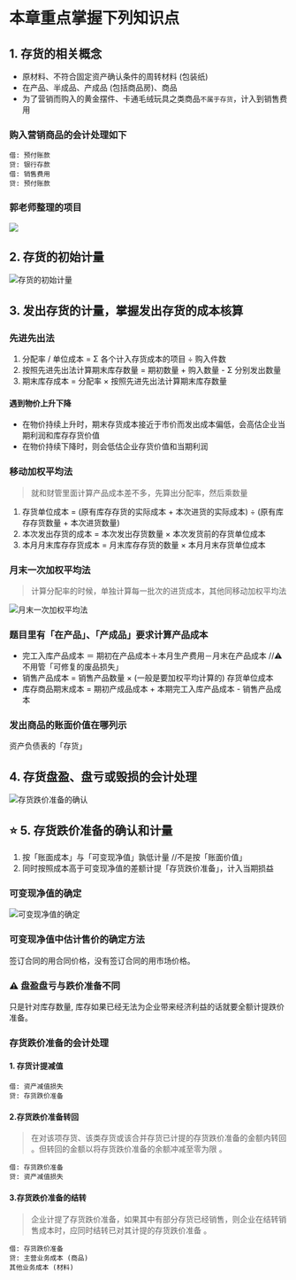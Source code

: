 # 本章重点掌握下列知识点
## 1. 存货的相关概念
- 原材料、不符合固定资产确认条件的周转材料 (包装纸) 
- 在产品、半成品、产成品 (包括商品房)、商品
- 为了营销而购入的黄金摆件、卡通毛绒玩具之类商品`不属于存货`，计入到销售费用

### 购入营销商品的会计处理如下
	借: 预付账款
	贷: 银行存款
	借: 销售费用
	贷: 预付账款

### 郭老师整理的项目
![][image-1]

## 2. 存货的初始计量
![][image-2]

## 3. 发出存货的计量，掌握发出存货的成本核算
### 先进先出法
1. 分配率 / 单位成本 = Σ 各个计入存货成本的项目 ÷ 购入件数
2. 按照先进先出法计算期末库存数量 = 期初数量 + 购入数量 - Σ 分别发出数量
3. 期末库存成本 = 分配率 × 按照先进先出法计算期末库存数量

#### 遇到物价上升下降
- 在物价持续上升时，期末存货成本接近于市价而发出成本偏低，会高估企业当期利润和库存存货价值 
- 在物价持续下降时，则会低估企业存货价值和当期利润

### 移动加权平均法
> 就和财管里面计算产品成本差不多，先算出分配率，然后乘数量

1. 存货单位成本 = (原有库存存货的实际成本 + 本次进货的实际成本) ÷ (原有库存存货数量 + 本次进货数量)
2. 本次发出存货的成本 = 本次发出存货数量 × 本次发货前的存货单位成本
3. 本月月末库存存货成本 = 月末库存存货的数量 × 本月月末存货单位成本

### 月末一次加权平均法
> 计算分配率的时候，单独计算每一批次的进货成本，其他同移动加权平均法

![][image-3]

### 题目里有「在产品」、「产成品」要求计算产品成本
- 完工入库产品成本 ＝ 期初在产品成本＋本月生产费用－月末在产品成本 //⚠️ 不用管「可修复的废品损失」
- 销售产品成本 = 销售产品数量 × (一般是要加权平均计算的) 存货单位成本
- 库存商品期末成本 = 期初产成品成本 + 本期完工入库产品成本 - 销售产品成本

### 发出商品的账面价值在哪列示
资产负债表的「存货」

## 4. 存货盘盈、盘亏或毁损的会计处理
![][image-4]

## ⭐️ 5. 存货跌价准备的确认和计量
1. 按「账面成本」与「可变现净值」孰低计量  //不是按「账面价值」
2. 同时按照成本高于可变现净值的差额计提「存货跌价准备」，计入当期损益

### 可变现净值的确定
![][image-5]

### 可变现净值中估计售价的确定方法
签订合同的用合同价格，没有签订合同的用市场价格。

### ⚠️ 盘盈盘亏与跌价准备不同
只是针对库存数量, 库存如果已经无法为企业带来经济利益的话就要全额计提跌价准备。

### 存货跌价准备的会计处理
#### 1. 存货计提减值

	借: 资产减值损失 
	贷: 存货跌价准备 


#### 2.存货跌价准备转回
> 在对该项存货、该类存货或该合并存货已计提的存货跌价准备的金额内转回 。但转回的金额以将存货跌价准备的余额冲减至零为限 。

	借: 存货跌价准备 
	贷: 资产减值损失 


#### 3.存货跌价准备的结转
> 企业计提了存货跌价准备，如果其中有部分存货已经销售，则企业在结转销售成本时，应同时结转已对其计提的存货跌价准备 。

	借: 存货跌价准备 
	贷: 主营业务成本 (商品)
	其他业务成本 (材料)


[image-1]:	https://ws3.sinaimg.cn/large/006tNc79gy1fqayrhh75ej314a0cm0xo.jpg
[image-2]:	https://ws2.sinaimg.cn/large/006tKfTcgy1fqb44cka5ij31kw1crk90.jpg "存货的初始计量"
[image-3]:	https://ws2.sinaimg.cn/large/006tNc79gy1fqayignwf1j311s066mz4.jpg "月末一次加权平均法"
[image-4]:	https://ws1.sinaimg.cn/large/006tKfTcgy1fqb4q3iyxnj31ee064jt9.jpg "存货跌价准备的确认"
[image-5]:	file:///Users/wangjunjie/Dropbox/Studying/CPA/%E4%BC%9A%E8%AE%A1/%E4%BC%9A%E8%AE%A1%E6%80%9D%E7%BB%B4%E5%AF%BC%E5%9B%BE%202018/%E5%AD%98%E8%B4%A7%E5%8F%AF%E5%8F%98%E7%8E%B0%E5%87%80%E5%80%BC%E7%9A%84%E7%A1%AE%E5%AE%9A.png "可变现净值的确定"